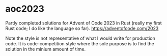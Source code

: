 # aoc2023

Partly completed solutions for Advent of Code 2023 in Rust (really my first Rust code; I do like the language so far). https://adventofcode.com/2023

Note the style is not representative of what I would write for production code. It is code-competition style where the sole purpose is to find the solution in the minium amount of time.
